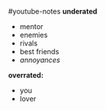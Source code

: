 #youtube-notes
**underated**
- mentor
- enemies
- rivals
- best friends
- *annoyances*

**overrated:**
- you
- lover